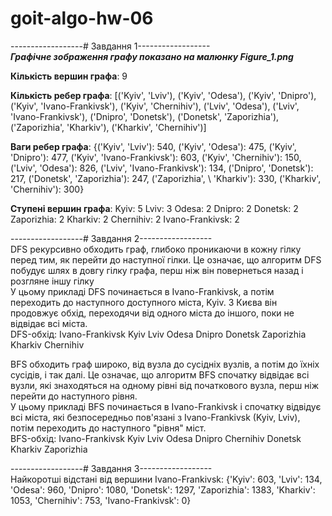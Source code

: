 # goit-algo-hw-06

------------------# Завдання 1------------------ \
***Графічне зображення графу показано на малюнку Figure_1.png***

**Кількість вершин графа**: 9

**Кількість ребер графа**: [('Kyiv', 'Lviv'), ('Kyiv', 'Odesa'), ('Kyiv', 'Dnipro'), ('Kyiv', 'Ivano-Frankivsk'), ('Kyiv', 'Chernihiv'), ('Lviv', 'Odesa'), ('Lviv', 'Ivano-Frankivsk'), ('Dnipro', 'Donetsk'), ('Donetsk', 'Zaporizhia'), ('Zaporizhia', 'Kharkiv'), ('Kharkiv', 'Chernihiv')]

**Ваги ребер графа**: {('Kyiv', 'Lviv'): 540, ('Kyiv', 'Odesa'): 475, ('Kyiv', 'Dnipro'): 477, ('Kyiv', 'Ivano-Frankivsk'): 603, ('Kyiv', 'Chernihiv'): 150, ('Lviv', 'Odesa'): 826, ('Lviv', 'Ivano-Frankivsk'): 134, ('Dnipro', 'Donetsk'): 217, ('Donetsk', 'Zaporizhia'): 247, ('Zaporizhia', \ 'Kharkiv'): 330, ('Kharkiv', 'Chernihiv'): 300}

**Ступені вершин графа**:
Kyiv: 5
Lviv: 3
Odesa: 2
Dnipro: 2
Donetsk: 2
Zaporizhia: 2
Kharkiv: 2
Chernihiv: 2
Ivano-Frankivsk: 2

------------------# Завдання 2------------------ \
DFS рекурсивно обходить граф, глибоко проникаючи в кожну гілку перед тим, як перейти до наступної гілки. Це означає, що алгоритм DFS побудує шлях в довгу гілку графа, перш ніж він повернеться назад і розгляне іншу гілку \
У цьому прикладі DFS починається в Ivano-Frankivsk, а потім переходить до наступного доступного міста, Kyiv. З Києва він продовжує обхід, переходячи від одного міста до іншого, поки не відвідає всі міста. \
DFS-обхід:
Ivano-Frankivsk Kyiv Lviv Odesa Dnipro Donetsk Zaporizhia Kharkiv Chernihiv

BFS обходить граф широко, від вузла до сусідніх вузлів, а потім до їхніх сусідів, і так далі. Це означає, що алгоритм BFS спочатку відвідає всі вузли, які знаходяться на одному рівні від початкового вузла, перш ніж перейти до наступного рівня. \
У цьому прикладі BFS починається в Ivano-Frankivsk і спочатку відвідує всі міста, які безпосередньо пов'язані з Ivano-Frankivsk (Kyiv, Lviv), потім переходить до наступного "рівня" міст. \
BFS-обхід:
Ivano-Frankivsk Kyiv Lviv Odesa Dnipro Chernihiv Donetsk Kharkiv Zaporizhia

------------------# Завдання 3------------------ \
Найкоротші відстані від вершини Ivano-Frankivsk:
{'Kyiv': 603, 'Lviv': 134, 'Odesa': 960, 'Dnipro': 1080, 'Donetsk': 1297, 'Zaporizhia': 1383, 'Kharkiv': 1053, 'Chernihiv': 753, 'Ivano-Frankivsk': 0}
